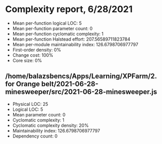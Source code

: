 # Complexity report, 6/28/2021

* Mean per-function logical LOC: 5
* Mean per-function parameter count: 0
* Mean per-function cyclomatic complexity: 1
* Mean per-function Halstead effort: 207.56589711823784
* Mean per-module maintainability index: 126.6798706977797
* First-order density: 0%
* Change cost: 100%
* Core size: 0%

## /home/balazsbencs/Apps/Learning/XPFarm/2. for Orange belt/2021-06-28-minesweeper/src/2021-06-28-minesweeper.js

* Physical LOC: 25
* Logical LOC: 5
* Mean parameter count: 0
* Cyclomatic complexity: 1
* Cyclomatic complexity density: 20%
* Maintainability index: 126.6798706977797
* Dependency count: 0

